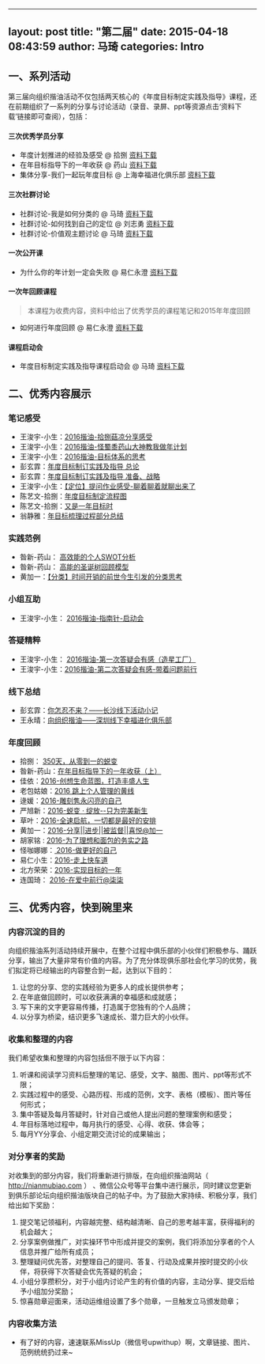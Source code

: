 
---
layout: post
title:  "第二届"
date:   2015-04-18 08:43:59
author: 马琦
categories: Intro
---


## 一、系列活动
第三届向组织揩油活动不仅包括两天核心的《年度目标制定实践及指导》课程，还在前期组织了一系列的分享与讨论活动（录音、录屏、ppt等资源点击‘资料下载’链接即可查阅），包括：

#### 三次优秀学员分享
*  年度计划推进的经验及感受 @ 拾捌     [资料下载](http://pan.baidu.com/s/1i3wHhUd)
* 在年目标指导下的一年收获 @ 药山     [资料下载](http://pan.baidu.com/s/1eQz5ptS)
* 集体分享-我们一起玩年度目标 @ 上海幸福进化俱乐部    [资料下载](http://pan.baidu.com/s/1skfRv3J)

#### 三次社群讨论
* 社群讨论-我是如何分类的 @ 马琦     [资料下载](http://bbs.upwith.me/club-3713-1-1.html)
* 社群讨论-如何找到自己的定位 @ 刘志勇     [资料下载](http://bbs.upwith.me/club-3752-1-1.html)
* 社群讨论-价值观主题讨论 @ 马琦      [资料下载](http://bbs.upwith.me/forum.php?mod=viewthread&tid=3712&extra=page%3D1)

#### 一次公开课
* 为什么你的年计划一定会失败 @ 易仁永澄     [资料下载](http://pan.baidu.com/s/1hqubSsk)

#### 一次年回顾课程
> 本课程为收费内容，资料中给出了优秀学员的课程笔记和2015年年度回顾

* 如何进行年度回顾 @ 易仁永澄     [资料下载](http://bbs.upwith.me/forum.php?mod=viewthread&tid=3964&page=1&extra=#pid23907)

#### 课程启动会
* 年度目标制定实践及指导课程启动会 @ 马琦     [资料下载](http://pan.baidu.com/s/1o71CjiE)



## 二、优秀内容展示

### 笔记感受

* 王浚宇-小生：[2016揩油-拾捌菇凉分享感受](http://www.jianshu.com/p/f4f93821d219)
* 王浚宇-小生：[2016揩油-怪蜀黍药山大神教我做年计划](http://www.jianshu.com/p/ba4e14bd8bea)
* 王浚宇-小生：[2016揩油-目标体系的思考](http://www.jianshu.com/p/f9b8bcc422c3#)
* 彭玄霏：[年度目标制订实践及指导 总论](http://www.jianshu.com/p/10df2df476a7)
* 彭玄霏：[年度目标制订实践及指导 准备、战略](http://www.jianshu.com/p/30c69de086b3)
* 王浚宇-小生：[【定位】提问作业感受-聊着聊着就聊出来了](http://www.jianshu.com/p/ac08eb1941d0)
* 陈艺文-拾捌：[年度目标制定流程图](http://www.jianshu.com/p/bbc472377784)
* 陈艺文-拾捌：[又是一年目标时](http://www.jianshu.com/p/c83a705908c2)
* 翁静雅：[年目标梳理过程部分总结](http://bbs.upwith.me/forum.php?mod=redirect&goto=findpost&ptid=3761&pid=24006&fromuid=46)


### 实践范例
* 昝新-药山： [高效能的个人SWOT分析](http://www.jianshu.com/p/86bb450a35a1)
* 昝新-药山： [高能的圣诞树回顾模型](http://www.jianshu.com/p/012ab6a0e068)
* 黄加一：[【分类】时间开销的前世今生引发的分类思考](http://www.jianshu.com/p/f67608816c94)


### 小组互助
* 王浚宇-小生： [2016揩油-指南针-启动会](http://www.jianshu.com/p/ad0a363b4252)


### 答疑精粹
* 王浚宇-小生： [2016揩油-第一次答疑会有感（造星工厂）](http://www.jianshu.com/p/cd6a8fc9ee51)
* 王浚宇-小生：[2016揩油-第二次答疑会有感-带着问题前行](http://www.jianshu.com/p/88fc14585a93)


### 线下总结
* 彭玄霏：[你怎忍不来？——长沙线下活动小记](http://www.jianshu.com/p/14e3a199e1a6)
* 王永晴：[向组织揩油——深圳线下幸福进化俱乐部](http://www.jianshu.com/p/f60a0f130df4)


### 年度回顾
* 拾捌： [350天，从零到一的蜕变](http://www.jianshu.com/p/ddb9e0ba9035)
* 昝新-药山：[在年目标指导下的一年收获（上）](http://mp.weixin.qq.com/s?__biz=MzAxMzA0NjM1MQ==&mid=400512307&idx=1&sn=1685ee2ee6dbf952018d6eba303dd859&scene=1&srcid=1203R5WnmtcwxrIozOUCa57i&from=groupmessage&isappinstalled=0#wechat_redirect)
* 佳依：[2016-创想生命蓝图，打造丰盛人生](http://upwith.me/forum.php?mod=viewthread&tid=3651&extra=page%3D1&page=1)
* 老包姑娘：[2016 跳上个人管理的黄线](http://bbs.upwith.me/club-3641-1-1.html)
* 逯媛：[2016-雕刻隽永闪亮的自己](http://bbs.upwith.me/forum.php?mod=viewthread&tid=3741&extra=page%3D2)
* 严旭新：[2016-蜕变 · 绽放--只为完美新生](http://bbs.upwith.me/forum.php?mod=viewthread&tid=3796&extra=page%3D2)
* 草叶：[2016-全速启航，一切都是最好的安排](
http://bbs.upwith.me/forum.php?mod=viewthread&tid=3728&extra=page%3D3)
* 黄加一：[2016-分享||进步||被监督||喜悦@加一](http://bbs.upwith.me/club-3643-1-3.html)
* 胡家铭 :  [2016-为了理想和面包的务实之路 ](http://bbs.upwith.me/club-3716-1-3.html)
* 怪咖娜娜：[ 2016-做更好的自己 ](http://bbs.upwith.me/club-3844-1-4.html)
* 易仁小生：[2016-走上快车道](http://bbs.upwith.me/club-3655-1-5.html)
* 北方荣荣：[2016-实现目标的一年](http://bbs.upwith.me/club-3674-1-6.html)
* 连国琦： [2016-在爱中前行@柒柒](http://bbs.upwith.me/forum.php?mod=viewthread&tid=3657&extra=)


## 三、优秀内容，快到碗里来

### 内容沉淀的目的

向组织揩油系列活动持续开展中，在整个过程中俱乐部的小伙伴们积极参与、踊跃分享，输出了大量非常有价值的内容。为了充分体现俱乐部社会化学习的优势，我们拟定将已经输出的内容整合到一起，达到以下目的：

1. 让您的分享、您的实践经验为更多人的成长提供参考；
2. 在年底做回顾时，可以收获满满的幸福感和成就感；
3. 写下来的文字更容易传播，打造属于您独有的个人品牌；
4. 以分享为桥梁，结识更多飞速成长、潜力巨大的小伙伴。

### 收集和整理的内容

我们希望收集和整理的内容包括但不限于以下内容：
1. 听课和阅读学习资料后整理的笔记、感受，文字、脑图、图片、ppt等形式不限；
2. 实践过程中的感受、心路历程、形成的范例，文字、表格（模板）、图片等任何形式；
3. 集中答疑及每月答疑时，针对自己或他人提出问题的整理案例和感受；
4. 年目标落地过程中，每月执行的感受、心得、收获、体会等；
5. 每月YY分享会、小组定期交流讨论的成果输出；

### 对分享者的奖励

对收集到的部分内容，我们将重新进行排版，在向组织揩油网站（ http://nianmubiao.com ） 、微信公众号等平台集中进行展示，同时建议您更新到俱乐部论坛向组织揩油版块自己的帖子中。为了鼓励大家持续、积极分享，我们给出如下奖励：

1. 提交笔记领福利，内容越完整、结构越清晰、自己的思考越丰富，获得福利的机会越大；
2. 分享案例做推广，对实操环节中形成并提交的案例，我们将添加分享者的个人信息并推广给所有成员；
3. 整理疑问优先答，对整理自己的提问、答复、行动及成果并按时提交的小伙伴，将获得下次答疑会优先答疑的机会；
4. 小组分享攒积分，对于小组内讨论产生的有价值的内容，主动分享、提交后给予小组加分奖励；
5. 惊喜勋章迎面来，活动运维组设置了多个勋章，一旦触发立马颁发勋章；

### 内容收集方法
* 有了好的内容，速速联系MissUp（微信号upwithup）啊，文章链接、图片、范例统统扔过来~ 



